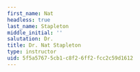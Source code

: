```yaml
---
first_name: Nat
headless: true
last_name: Stapleton
middle_initial: ''
salutation: Dr.
title: Dr. Nat Stapleton
type: instructor
uid: 5f5a5767-5cb1-c8f2-6ff2-fcc2c59d1612
---
```

